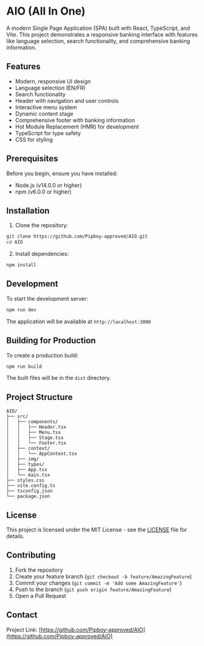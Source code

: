 # AIO (All In One)

A modern Single Page Application (SPA) built with React, TypeScript, and Vite. This project demonstrates a responsive banking interface with features like language selection, search functionality, and comprehensive banking information.

## Features

- Modern, responsive UI design
- Language selection (EN/FR)
- Search functionality
- Header with navigation and user controls
- Interactive menu system
- Dynamic content stage
- Comprehensive footer with banking information
- Hot Module Replacement (HMR) for development
- TypeScript for type safety
- CSS for styling

## Prerequisites

Before you begin, ensure you have installed:
- Node.js (v14.0.0 or higher)
- npm (v6.0.0 or higher)

## Installation

1. Clone the repository:
```bash
git clone https://github.com/Pipboy-approved/AIO.git
cd AIO
```

2. Install dependencies:
```bash
npm install
```

## Development

To start the development server:

```bash
npm run dev
```

The application will be available at `http://localhost:3000`

## Building for Production

To create a production build:

```bash
npm run build
```

The built files will be in the `dist` directory.

## Project Structure

```
AIO/
├── src/
│   ├── components/
│   │   ├── Header.tsx
│   │   ├── Menu.tsx
│   │   ├── Stage.tsx
│   │   └── Footer.tsx
│   ├── context/
│   │   └── AppContext.tsx
│   ├── img/
│   ├── types/
│   ├── App.tsx
│   └── main.tsx
├── styles.css
├── vite.config.ts
├── tsconfig.json
└── package.json
```

## License

This project is licensed under the MIT License - see the [LICENSE](LICENSE) file for details.

## Contributing

1. Fork the repository
2. Create your feature branch (`git checkout -b feature/AmazingFeature`)
3. Commit your changes (`git commit -m 'Add some AmazingFeature'`)
4. Push to the branch (`git push origin feature/AmazingFeature`)
5. Open a Pull Request

## Contact

Project Link: [https://github.com/Pipboy-approved/AIO](https://github.com/Pipboy-approved/AIO)
